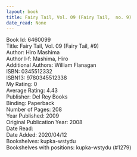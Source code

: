 ```yaml
---
layout: book
title: Fairy Tail, Vol. 09 (Fairy Tail,  no. 9)
date_read: None
---
```


Book Id: 6460099<br />
Title: Fairy Tail, Vol. 09 (Fairy Tail, #9)<br />
Author: Hiro Mashima<br />
Author l-f: Mashima, Hiro<br />
Additional Authors: William Flanagan<br />
ISBN: 0345512332<br />
ISBN13: 9780345512338<br />
My Rating: 0<br />
Average Rating: 4.43<br />
Publisher: Del Rey Books<br />
Binding: Paperback<br />
Number of Pages: 208<br />
Year Published: 2009<br />
Original Publication Year: 2008<br />
Date Read: <br />
Date Added: 2020/04/12<br />
Bookshelves: kupka-wstydu<br />
Bookshelves with positions: kupka-wstydu (#1279)<br />

